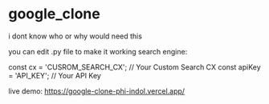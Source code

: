 # google_clone

i dont know who or why would need this

you can edit .py file to make it working search engine:

const cx = 'CUSROM_SEARCH_CX'; // Your Custom Search CX
const apiKey = 'API_KEY'; // Your API Key



live demo: https://google-clone-phi-indol.vercel.app/
